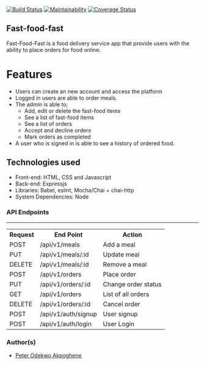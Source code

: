 [![Build Status](https://travis-ci.org/pitaz/fast-food-fast.svg?branch=develop)](https://travis-ci.org/pitaz/fast-food-fast)
[![Maintainability](https://api.codeclimate.com/v1/badges/c69084a3494d3e2a376b/maintainability)](https://codeclimate.com/github/pitaz/fast-food-fast/maintainability)
[![Coverage Status](https://coveralls.io/repos/github/pitaz/fast-food-fast/badge.svg)](https://coveralls.io/github/pitaz/fast-food-fast)

## Fast-food-fast
Fast-Food-Fast is a food delivery service app that provide users with the ability to place orders for food online.

# Features
* Users can create an new account and access the platform
* Logged in users are able to order meals.
* The admin is able to; 
    * Add, edit or delete the fast-food items
    * See a list of fast-food items
    * See a list of orders
    * Accept and decline orders
    * Mark orders as completed
* A user who is signed in is able to see a history of ordered food.

## Technologies used

* Front-end: HTML, CSS and Javascript
* Back-end: Expressjs
* Libraries: Babel, eslint, Mocha/Chai + chai-http
* System Dependencies: Node


<h3>API Endpoints</h3>
<hr>
<table>
  <tr>
      <th>Request</th>
      <th>End Point</th>
      <th>Action</th>
  </tr>
    <tr>
      <td>POST</td>
      <td>/api/v1/meals</td>
      <td>Add a meal</td>
  </tr>
  <tr>
    <td>PUT</td>
    <td>/api/v1/meals/:id</td>
    <td>Update meal</td>
  </tr>
  <tr>
    <td>DELETE</td>
    <td>/api/v1/meals/:id</td>
    <td>Remove a meal</td>
  </tr>

  <tr>
    <td>POST</td>
    <td>/api/v1/orders</td>
    <td>Place order</td>
  </tr>
  <tr>
    <td>PUT</td>
    <td>/api/v1/orders/:id</td>
    <td>Change order status</td>
  </tr>
  <tr>
    <td>GET</td>
    <td>/api/v1/orders</td>
    <td>List of all orders</td>
  </tr>
  <tr>
    <td>DELETE</td>
    <td>/api/v1/orders/:id</td>
    <td>Cancel order</td>
  </tr>
  <tr>
    <td>POST</td>
    <td>/api/v1/auth/signup</td>
    <td>User signup</td>
  </tr>
  <tr>
    <td>POST</td>
    <td>/api/v1/auth/login</td>
    <td>User Login</td>
  </tr>
</table>

### Author(s)

* [Peter Odekwo Akpoghene](https://github.com/pitaz)
